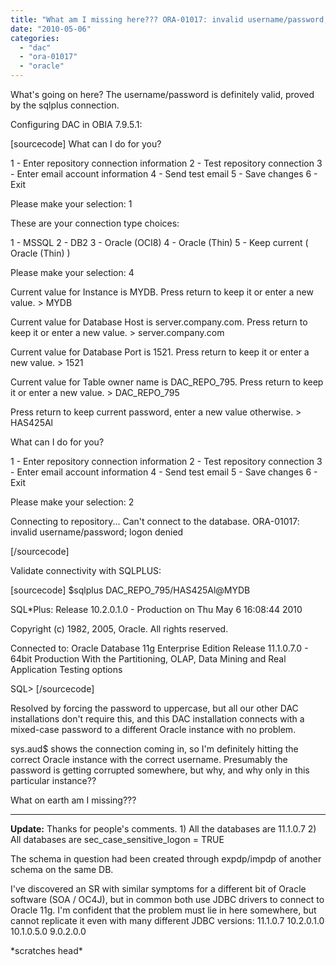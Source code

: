 ```yaml
---
title: "What am I missing here??? ORA-01017: invalid username/password; logon denied"
date: "2010-05-06"
categories: 
  - "dac"
  - "ora-01017"
  - "oracle"
---
```


What's going on here? The username/password is definitely valid, proved by the sqlplus connection.

Configuring DAC in OBIA 7.9.5.1:

\[sourcecode\] What can I do for you?

1 - Enter repository connection information 2 - Test repository connection 3 - Enter email account information 4 - Send test email 5 - Save changes 6 - Exit

Please make your selection: 1

These are your connection type choices:

1 - MSSQL 2 - DB2 3 - Oracle (OCI8) 4 - Oracle (Thin) 5 - Keep current ( Oracle (Thin) )

Please make your selection: 4

Current value for Instance is MYDB. Press return to keep it or enter a new value. > MYDB

Current value for Database Host is server.company.com. Press return to keep it or enter a new value. > server.company.com

Current value for Database Port is 1521. Press return to keep it or enter a new value. > 1521

Current value for Table owner name is DAC\_REPO\_795. Press return to keep it or enter a new value. > DAC\_REPO\_795

Press return to keep current password, enter a new value otherwise. > HAS425Al

What can I do for you?

1 - Enter repository connection information 2 - Test repository connection 3 - Enter email account information 4 - Send test email 5 - Save changes 6 - Exit

Please make your selection: 2

Connecting to repository... Can't connect to the database. ORA-01017: invalid username/password; logon denied

\[/sourcecode\]

Validate connectivity with SQLPLUS:

\[sourcecode\] $sqlplus DAC\_REPO\_795/HAS425Al@MYDB

SQL\*Plus: Release 10.2.0.1.0 - Production on Thu May 6 16:08:44 2010

Copyright (c) 1982, 2005, Oracle. All rights reserved.

Connected to: Oracle Database 11g Enterprise Edition Release 11.1.0.7.0 - 64bit Production With the Partitioning, OLAP, Data Mining and Real Application Testing options

SQL> \[/sourcecode\]

Resolved by forcing the password to uppercase, but all our other DAC installations don't require this, and this DAC installation connects with a mixed-case password to a different Oracle instance with no problem.

sys.aud$ shows the connection coming in, so I'm definitely hitting the correct Oracle instance with the correct username. Presumably the password is getting corrupted somewhere, but why, and why only in this particular instance??

What on earth am I missing???

* * *

**Update:** Thanks for people's comments. 1) All the databases are 11.1.0.7 2) All databases are sec\_case\_sensitive\_logon = TRUE

The schema in question had been created through expdp/impdp of another schema on the same DB.

I've discovered an SR with similar symptoms for a different bit of Oracle software (SOA / OC4J), but in common both use JDBC drivers to connect to Oracle 11g. I'm confident that the problem must lie in here somewhere, but cannot replicate it even with many different JDBC versions: 11.1.0.7 10.2.0.1.0 10.1.0.5.0 9.0.2.0.0

\*scratches head\*
